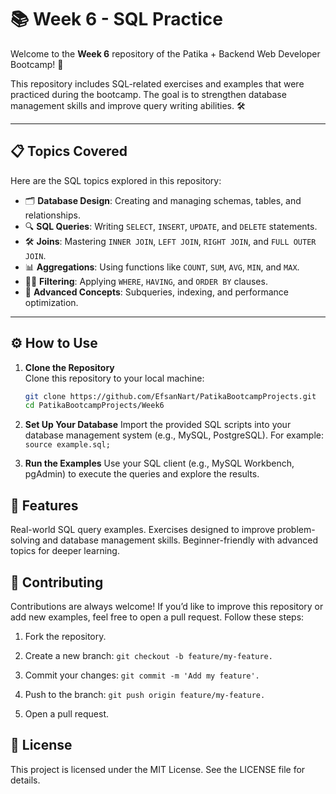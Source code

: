 # 📚 Week 6 - SQL Practice

Welcome to the **Week 6** repository of the Patika + Backend Web Developer Bootcamp! 🚀 

This repository includes SQL-related exercises and examples that were practiced during the bootcamp. The goal is to strengthen database management skills and improve query writing abilities. 🛠️

---

## 📋 Topics Covered

Here are the SQL topics explored in this repository:

- 🗂️ **Database Design**: Creating and managing schemas, tables, and relationships.
- 🔍 **SQL Queries**: Writing `SELECT`, `INSERT`, `UPDATE`, and `DELETE` statements.
- 🛠️ **Joins**: Mastering `INNER JOIN`, `LEFT JOIN`, `RIGHT JOIN`, and `FULL OUTER JOIN`.
- 📊 **Aggregations**: Using functions like `COUNT`, `SUM`, `AVG`, `MIN`, and `MAX`.
- 🕵️‍♀️ **Filtering**: Applying `WHERE`, `HAVING`, and `ORDER BY` clauses.
- 🧩 **Advanced Concepts**: Subqueries, indexing, and performance optimization.

---

## ⚙️ How to Use

1. **Clone the Repository**  
   Clone this repository to your local machine:
   ```bash
   git clone https://github.com/EfsanNart/PatikaBootcampProjects.git
   cd PatikaBootcampProjects/Week6 
2. **Set Up Your Database**
Import the provided SQL scripts into your database management system (e.g., MySQL, PostgreSQL). For example:
``
source example.sql;
``

3. **Run the Examples**
Use your SQL client (e.g., MySQL Workbench, pgAdmin) to execute the queries and explore the results.

## 🚀 Features
Real-world SQL query examples.
Exercises designed to improve problem-solving and database management skills.
Beginner-friendly with advanced topics for deeper learning.

## 🤝 Contributing
Contributions are always welcome!
If you’d like to improve this repository or add new examples, feel free to open a pull request. Follow these steps:

1. Fork the repository.

2. Create a new branch: ``git checkout -b feature/my-feature.``

3. Commit your changes: ``git commit -m 'Add my feature'.``

4. Push to the branch: ``git push origin feature/my-feature.``

5. Open a pull request.


## 📜 License
This project is licensed under the MIT License. See the LICENSE file for details.

